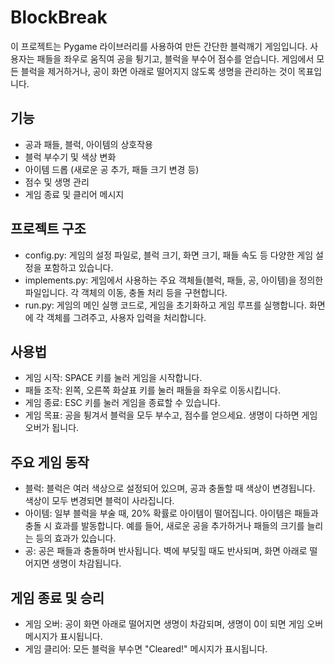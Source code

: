 # BlockBreak


이 프로젝트는 Pygame 라이브러리를 사용하여 만든 간단한 블럭깨기 게임입니다. 사용자는 패들을 좌우로 움직여 공을 튕기고, 블럭을 부수어 점수를 얻습니다. 게임에서 모든 블럭을 제거하거나, 공이 화면 아래로 떨어지지 않도록 생명을 관리하는 것이 목표입니다.



## 기능
* 공과 패들, 블럭, 아이템의 상호작용
* 블럭 부수기 및 색상 변화
* 아이템 드롭 (새로운 공 추가, 패들 크기 변경 등)
* 점수 및 생명 관리
* 게임 종료 및 클리어 메시지


## 프로젝트 구조
* config.py: 게임의 설정 파일로, 블럭 크기, 화면 크기, 패들 속도 등 다양한 게임 설정을 포함하고 있습니다.
* implements.py: 게임에서 사용하는 주요 객체들(블럭, 패들, 공, 아이템)을 정의한 파일입니다. 각 객체의 이동, 충돌 처리 등을 구현합니다.
* run.py: 게임의 메인 실행 코드로, 게임을 초기화하고 게임 루프를 실행합니다. 화면에 각 객체를 그려주고, 사용자 입력을 처리합니다.


## 사용법
* 게임 시작: SPACE 키를 눌러 게임을 시작합니다.
* 패들 조작: 왼쪽, 오른쪽 화살표 키를 눌러 패들을 좌우로 이동시킵니다.
* 게임 종료: ESC 키를 눌러 게임을 종료할 수 있습니다.
* 게임 목표: 공을 튕겨서 블럭을 모두 부수고, 점수를 얻으세요. 생명이 다하면 게임 오버가 됩니다.


## 주요 게임 동작
* 블럭: 블럭은 여러 색상으로 설정되어 있으며, 공과 충돌할 때 색상이 변경됩니다. 색상이 모두 변경되면 블럭이 사라집니다.
* 아이템: 일부 블럭을 부술 때, 20% 확률로 아이템이 떨어집니다. 아이템은 패들과 충돌 시 효과를 발동합니다. 예를 들어, 새로운 공을 추가하거나 패들의 크기를 늘리는 등의 효과가 있습니다.
* 공: 공은 패들과 충돌하며 반사됩니다. 벽에 부딪힐 때도 반사되며, 화면 아래로 떨어지면 생명이 차감됩니다.


## 게임 종료 및 승리
* 게임 오버: 공이 화면 아래로 떨어지면 생명이 차감되며, 생명이 0이 되면 게임 오버 메시지가 표시됩니다.
* 게임 클리어: 모든 블럭을 부수면 "Cleared!" 메시지가 표시됩니다.




